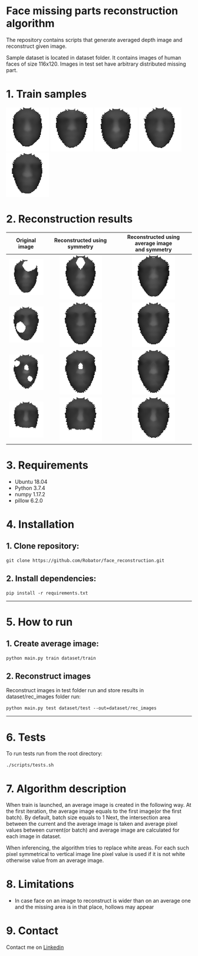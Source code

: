 # Face missing parts reconstruction algorithm
The repository contains scripts that generate averaged depth image and reconstruct given image. 

Sample dataset is located in dataset folder. It contains images of human faces of size 116x120. Images in test 
set have arbitrary distributed missing part.

# 1. Train samples
![](dataset/train/person-2/frame11_dep.png) 
![](dataset/train/person-4/frame11_dep.png)
![](dataset/train/person-5/frame11_dep.png)
![](dataset/train/person-6/frame11_dep.png)
![](dataset/train/person-7/frame11_dep.png)

# 2. Reconstruction results

|               Original image                |              Reconstructed using symmetry               |         Reconstructed using average image  <br/>and symmetry          |
|:-------------------------------------------:|:-------------------------------------------------------:|:---------------------------------------------------:|
| ![](dataset/test/person-17/frame11_dep.png) | ![](images_readme/person-17/frame11_dep_sym.png) | ![](images_readme/person-17/frame11_dep.png) |
| ![](dataset/test/person-18/frame11_dep.png) | ![](images_readme/person-18/frame11_dep_sym.png) | ![](images_readme/person-18/frame11_dep.png) |
| ![](dataset/test/person-19/frame11_dep.png) | ![](images_readme/person-19/frame11_dep_sym.png) | ![](images_readme/person-19/frame11_dep.png) |
| ![](dataset/test/person-20/frame11_dep.png) | ![](images_readme/person-20/frame11_dep_sym.png) | ![](images_readme/person-20/frame11_dep.png) |

# 3. Requirements
- Ubuntu 18.04
- Python 3.7.4
- numpy 1.17.2
- pillow 6.2.0

# 4. Installation
## 1. Clone repository:

    git clone https://github.com/Robator/face_reconstruction.git

## 2. Install dependencies:

    pip install -r requirements.txt

---

# 5. How to run

## 1. Create average image:

    python main.py train dataset/train

## 2. Reconstruct images
Reconstruct images in test folder run and store results in dataset/rec_images folder run:

    python main.py test dataset/test --out=dataset/rec_images

---

# 6. Tests
To run tests run from the root directory:

    ./scripts/tests.sh

# 7. Algorithm description
When train is launched, an average image is created in the following way. At the first iteration, the average image 
equals to the first image(or the first batch). By default, batch size equals to 1
Next, the intersection area between the current and the average image is taken and average pixel values between 
current(or batch) and average image are calculated for each image in dataset.

When inferencing, the algorithm tries to replace white areas. For each such pixel symmetrical to vertical image line pixel
value is used if it is not white otherwise value from an average image.

# 8. Limitations
- In case face on an image to reconstruct is wider than on an average one and the missing area is in that place, hollows
may appear

# 9. Contact
Contact me on [Linkedin](https://www.linkedin.com/in/ematsuev/)